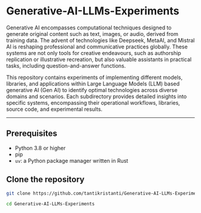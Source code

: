 # Generative-AI-LLMs-Experiments

Generative AI encompasses computational techniques designed to generate original content such as text, images, or audio, derived from training data. The advent of technologies like Deepseek, MetaAI, and Mistral AI is reshaping professional and communicative practices globally. These systems are not only tools for creative endeavours, such as authorship replication or illustrative recreation, but also valuable assistants in practical tasks, including question-and-answer functions.

This repository contains experiments of implementing different models, libraries, and applications within Large Language Models (LLM) based generative AI (Gen AI) to identify optimal technologies across diverse domains and scenarios. Each subdirectory provides detailed insights into specific systems, encompassing their operational workflows, libraries, source code, and experimental results.

---
## Prerequisites

- Python 3.8 or higher
- pip
- `uv`: a Python package manager written in Rust

## Clone the repository

```bash
git clone https://github.com/tantikristanti/Generative-AI-LLMs-Experiments.git

cd Generative-AI-LLMs-Experiments
```

